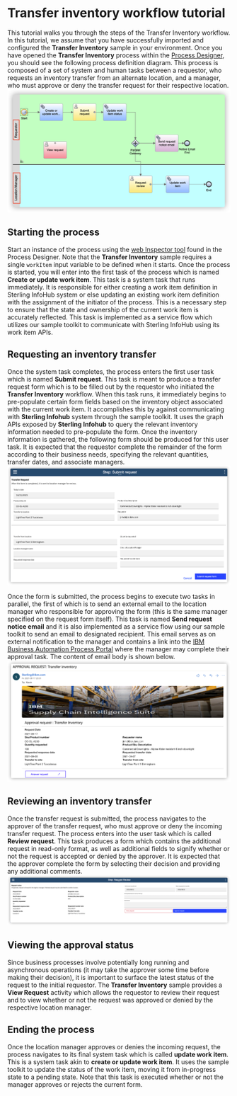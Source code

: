 # Transfer inventory workflow tutorial

This tutorial walks you through the steps of the Transfer Inventory workflow. In this tutorial, we assume that you have successfully imported and configured the **Transfer Inventory** sample in your environment. Once you have opened the **Transfer Inventory** process within the [Process Designer](https://www.ibm.com/docs/en/baw/20.x?topic=applications-process-designer), you should see the following process definition diagram. This process is composed of a set of system and human tasks between a requestor, who requests an inventory transfer from an alternate location, and a manager, who must approve or deny the transfer request for their respective location.![overview picture](src/images/overview.png)

## Starting the process

Start an instance of the process using the [web Inspector tool](https://www.ibm.com/docs/en/baw/20.x?topic=applications-running-debugging-processes-in-web-inspector) found in the Process Designer. Note that the **Transfer Inventory** sample requires a single `workItem` input variable to be defined when it starts. Once the process is started, you will enter into the first task of the process which is named **Create or update work item**. This task is a system task that runs immediately. It is responsible for either creating a work item definition in Sterling InfoHub system or else updating an existing work item definition with the assignment of the initiator of the process. This is a necessary step to ensure that the state and ownership of the current work item is accurately reflected. This task is implemented as a service flow which utilizes our sample toolkit to communicate with Sterling InfoHub using its work item APIs.


## Requesting an inventory transfer

Once the system task completes, the process enters the first user task which is named **Submit request**. This task is meant to produce a transfer request form which is to be filled out by the requestor who initiated the **Transfer Inventory** workflow. When this task runs, it immediately begins to pre-populate certain form fields based on the inventory object associated with the current work item. It accomplishes this by against communicating with **Sterling Infohub** system through the sample toolkit. It uses the graph APIs exposed by **Sterling Infohub** to query the relevant inventory information needed to pre-populate the form. Once the inventory information is gathered, the following form should be produced for this user task. It is expected that the requestor complete the remainder of the form according to their business needs, specifying the relevant quantities, transfer dates, and associate managers. ![submit request picture](src/images/submitRequest.png)

Once the form is submitted, the process begins to execute two tasks in parallel, the first of which is to send an external email to the location manager who responsible for approving the form (this is the same manager specified on the request form itself). This task is named  **Send request notice email** and it is also implemented as a service flow using our sample toolkit to send an email to designated recipient. This email serves as on external notification to the manager and contains a link into the [IBM Business Automation Process Portal](https://www.ibm.com/docs/en/baw/20.x?topic=overview-process-portal) where the manager may complete their approval task. The content of email body is shown below.![email	 picture](src/images/email.png)


## Reviewing an inventory transfer

Once the transfer request is submitted, the process navigates to the approver of the transfer request, who must approve or deny the incoming transfer request. The process enters into the user task which is called **Review request**. This task produces a form which contains the additional request in read-only format, as well as additional fields to signify whether or not the request is accepted or denied  by the approver. It is expected that the approver complete the form by selecting their decision and providing any additional comments.![review request review picture](src/images/reviewRequest.png)


## Viewing the approval status

Since business processes involve potentially long running and asynchronous operations (it may take the approver some time before making their decision), it is important to surface the latest status of the request to the initial requestor. The **Transfer Inventory** sample provides a **View Request** activity which allows the requestor to review their request and to view whether or not the request was approved or denied by the respective location manager. 


## Ending the process

Once the location manager approves or denies the incoming request, the process navigates to its final system task which is called **update work item**. This is a system task akin to **create or update work item**. It uses the sample toolkit to update the status of the work item, moving it from in-progress state to a pending state. Note that this task is executed whether or not the manager approves or rejects the current form. 